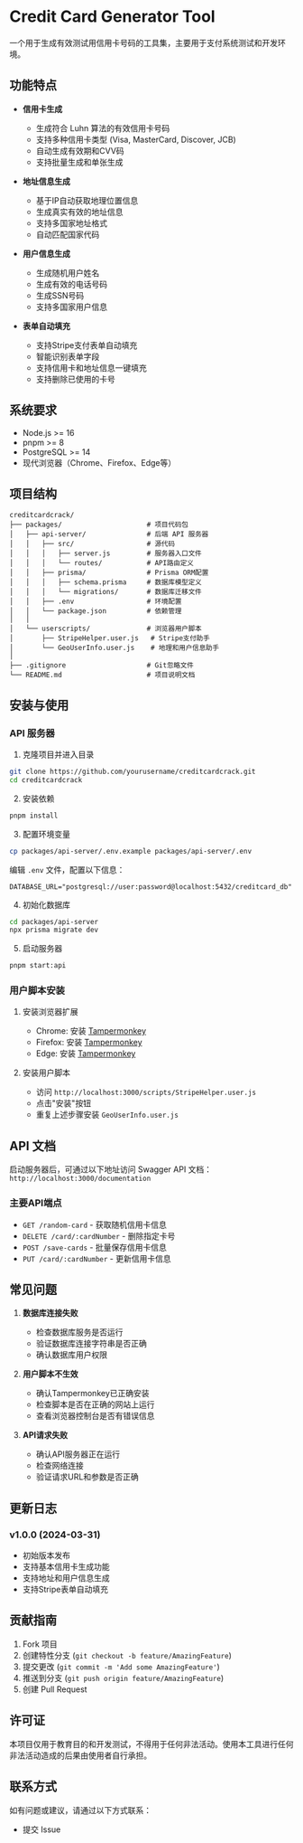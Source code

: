 # Credit Card Generator Tool

一个用于生成有效测试用信用卡号码的工具集，主要用于支付系统测试和开发环境。

## 功能特点

- **信用卡生成**
  - 生成符合 Luhn 算法的有效信用卡号码
  - 支持多种信用卡类型 (Visa, MasterCard, Discover, JCB)
  - 自动生成有效期和CVV码
  - 支持批量生成和单张生成

- **地址信息生成**
  - 基于IP自动获取地理位置信息
  - 生成真实有效的地址信息
  - 支持多国家地址格式
  - 自动匹配国家代码

- **用户信息生成**
  - 生成随机用户姓名
  - 生成有效的电话号码
  - 生成SSN号码
  - 支持多国家用户信息

- **表单自动填充**
  - 支持Stripe支付表单自动填充
  - 智能识别表单字段
  - 支持信用卡和地址信息一键填充
  - 支持删除已使用的卡号

## 系统要求

- Node.js >= 16
- pnpm >= 8
- PostgreSQL >= 14
- 现代浏览器（Chrome、Firefox、Edge等）

## 项目结构

```
creditcardcrack/
├── packages/                     # 项目代码包
│   ├── api-server/               # 后端 API 服务器
│   │   ├── src/                  # 源代码
│   │   │   ├── server.js         # 服务器入口文件
│   │   │   └── routes/           # API路由定义
│   │   ├── prisma/               # Prisma ORM配置
│   │   │   ├── schema.prisma     # 数据库模型定义
│   │   │   └── migrations/       # 数据库迁移文件
│   │   ├── .env                  # 环境配置
│   │   └── package.json          # 依赖管理
│   │
│   └── userscripts/              # 浏览器用户脚本
│       ├── StripeHelper.user.js   # Stripe支付助手
│       └── GeoUserInfo.user.js    # 地理和用户信息助手
│
├── .gitignore                    # Git忽略文件
└── README.md                     # 项目说明文档
```

## 安装与使用

### API 服务器

1. 克隆项目并进入目录
```bash
git clone https://github.com/yourusername/creditcardcrack.git
cd creditcardcrack
```

2. 安装依赖
```bash
pnpm install
```

3. 配置环境变量
```bash
cp packages/api-server/.env.example packages/api-server/.env
```
编辑 `.env` 文件，配置以下信息：
```env
DATABASE_URL="postgresql://user:password@localhost:5432/creditcard_db"
```

4. 初始化数据库
```bash
cd packages/api-server
npx prisma migrate dev
```

5. 启动服务器
```bash
pnpm start:api
```

### 用户脚本安装

1. 安装浏览器扩展
   - Chrome: 安装 [Tampermonkey](https://chrome.google.com/webstore/detail/tampermonkey/dhdgffkkebhmkfjojejmpbldmpobfkfo)
   - Firefox: 安装 [Tampermonkey](https://addons.mozilla.org/en-US/firefox/addon/tampermonkey/)
   - Edge: 安装 [Tampermonkey](https://microsoftedge.microsoft.com/addons/detail/tampermonkey/iikmkjmpaadaobahmlepeloendndfphd)

2. 安装用户脚本
   - 访问 `http://localhost:3000/scripts/StripeHelper.user.js`
   - 点击"安装"按钮
   - 重复上述步骤安装 `GeoUserInfo.user.js`

## API 文档

启动服务器后，可通过以下地址访问 Swagger API 文档：
`http://localhost:3000/documentation`

### 主要API端点

- `GET /random-card` - 获取随机信用卡信息
- `DELETE /card/:cardNumber` - 删除指定卡号
- `POST /save-cards` - 批量保存信用卡信息
- `PUT /card/:cardNumber` - 更新信用卡信息

## 常见问题

1. **数据库连接失败**
   - 检查数据库服务是否运行
   - 验证数据库连接字符串是否正确
   - 确认数据库用户权限

2. **用户脚本不生效**
   - 确认Tampermonkey已正确安装
   - 检查脚本是否在正确的网站上运行
   - 查看浏览器控制台是否有错误信息

3. **API请求失败**
   - 确认API服务器正在运行
   - 检查网络连接
   - 验证请求URL和参数是否正确

## 更新日志

### v1.0.0 (2024-03-31)
- 初始版本发布
- 支持基本信用卡生成功能
- 支持地址和用户信息生成
- 支持Stripe表单自动填充

## 贡献指南

1. Fork 项目
2. 创建特性分支 (`git checkout -b feature/AmazingFeature`)
3. 提交更改 (`git commit -m 'Add some AmazingFeature'`)
4. 推送到分支 (`git push origin feature/AmazingFeature`)
5. 创建 Pull Request

## 许可证

本项目仅用于教育目的和开发测试，不得用于任何非法活动。使用本工具进行任何非法活动造成的后果由使用者自行承担。

## 联系方式

如有问题或建议，请通过以下方式联系：
- 提交 Issue